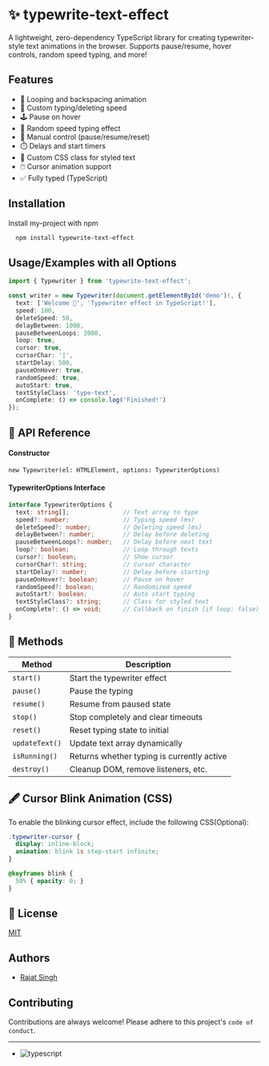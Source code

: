 # ✨ typewrite-text-effect

A lightweight, zero-dependency TypeScript library for creating typewriter-style text animations in the browser. Supports pause/resume, hover controls, random speed typing, and more!

## Features

- 🔁 Looping and backspacing animation  
- 🎯 Custom typing/deleting speed  
- 🕹️ Pause on hover  
- 🔀 Random speed typing effect  
- 🔁 Manual control (pause/resume/reset)  
- ⏱️ Delays and start timers  
- 🎨 Custom CSS class for styled text  
- 🖱️ Cursor animation support  
- ✅ Fully typed (TypeScript)

## Installation

Install my-project with npm

```bash
  npm install typewrite-text-effect
```
    
    
## Usage/Examples with all Options

```typescript
import { Typewriter } from 'typewrite-text-effect';

const writer = new Typewriter(document.getElementById('demo')!, {
  text: ['Welcome 👋', 'Typewriter effect in TypeScript!'],
  speed: 100,
  deleteSpeed: 50,
  delayBetween: 1000,
  pauseBetweenLoops: 2000,
  loop: true,
  cursor: true,
  cursorChar: '|',
  startDelay: 500,
  pauseOnHover: true,
  randomSpeed: true,
  autoStart: true,
  textStyleClass: 'type-text',
  onComplete: () => console.log('Finished!')
});

```


## 🧩 API Reference

#### Constructor

```http
new Typewriter(el: HTMLElement, options: TypewriterOptions)
```

#### TypewriterOptions Interface


```typescript
interface TypewriterOptions {
  text: string[];               // Text array to type
  speed?: number;               // Typing speed (ms)
  deleteSpeed?: number;         // Deleting speed (ms)
  delayBetween?: number;        // Delay before deleting
  pauseBetweenLoops?: number;   // Delay before next text
  loop?: boolean;               // Loop through texts
  cursor?: boolean;             // Show cursor
  cursorChar?: string;          // Cursor character
  startDelay?: number;          // Delay before starting
  pauseOnHover?: boolean;       // Pause on hover
  randomSpeed?: boolean;        // Randomized speed
  autoStart?: boolean;          // Auto start typing
  textStyleClass?: string;      // Class for styled text
  onComplete?: () => void;      // Callback on finish (if loop: false)
}

```



## 🔧 Methods

| Method       | Description                              |
|--------------|------------------------------------------|
| `start()`    | Start the typewriter effect              |
| `pause()`    | Pause the typing                         |
| `resume()`   | Resume from paused state                 |
| `stop()`     | Stop completely and clear timeouts       |
| `reset()`    | Reset typing state to initial            |
| `updateText()` | Update text array dynamically         |
| `isRunning()` | Returns whether typing is currently active |
| `destroy()`  | Cleanup DOM, remove listeners, etc.      |


## 🖋️ Cursor Blink Animation (CSS)

To enable the blinking cursor effect, include the following CSS(Optional):

```css
.typewriter-cursor {
  display: inline-block;
  animation: blink 1s step-start infinite;
}

@keyframes blink {
  50% { opacity: 0; }
}
```

## 📜 License

[MIT](https://choosealicense.com/licenses/mit/)


## Authors

- [Rajat Singh](https://github.com/RajatSinghrs)


## Contributing

Contributions are always welcome!
Please adhere to this project's `code of conduct`.

---


- ![typescript](https://img.shields.io/badge/typed-TypeScript-blue)

